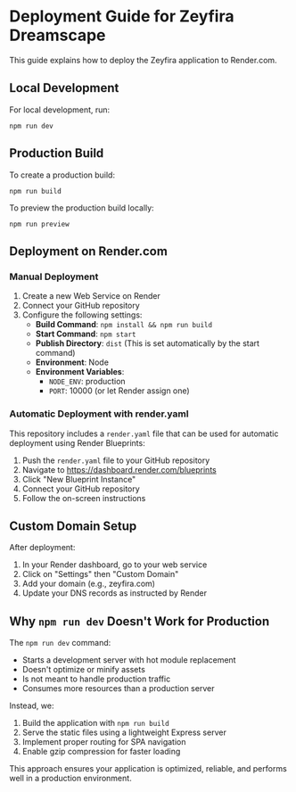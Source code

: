 # Deployment Guide for Zeyfira Dreamscape

This guide explains how to deploy the Zeyfira application to Render.com.

## Local Development

For local development, run:

```
npm run dev
```

## Production Build

To create a production build:

```
npm run build
```

To preview the production build locally:

```
npm run preview
```

## Deployment on Render.com

### Manual Deployment

1. Create a new Web Service on Render
2. Connect your GitHub repository
3. Configure the following settings:
   - **Build Command**: `npm install && npm run build`
   - **Start Command**: `npm start`
   - **Publish Directory**: `dist` (This is set automatically by the start command)
   - **Environment**: Node
   - **Environment Variables**:
     - `NODE_ENV`: production
     - `PORT`: 10000 (or let Render assign one)

### Automatic Deployment with render.yaml

This repository includes a `render.yaml` file that can be used for automatic deployment using Render Blueprints:

1. Push the `render.yaml` file to your GitHub repository
2. Navigate to https://dashboard.render.com/blueprints
3. Click "New Blueprint Instance"
4. Connect your GitHub repository
5. Follow the on-screen instructions

## Custom Domain Setup

After deployment:

1. In your Render dashboard, go to your web service
2. Click on "Settings" then "Custom Domain"
3. Add your domain (e.g., zeyfira.com)
4. Update your DNS records as instructed by Render

## Why `npm run dev` Doesn't Work for Production

The `npm run dev` command:
- Starts a development server with hot module replacement
- Doesn't optimize or minify assets
- Is not meant to handle production traffic
- Consumes more resources than a production server

Instead, we:
1. Build the application with `npm run build`
2. Serve the static files using a lightweight Express server
3. Implement proper routing for SPA navigation
4. Enable gzip compression for faster loading

This approach ensures your application is optimized, reliable, and performs well in a production environment. 
